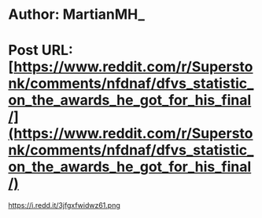 # Author: MartianMH_
# Post URL: [https://www.reddit.com/r/Superstonk/comments/nfdnaf/dfvs_statistic_on_the_awards_he_got_for_his_final/](https://www.reddit.com/r/Superstonk/comments/nfdnaf/dfvs_statistic_on_the_awards_he_got_for_his_final/)


https://i.redd.it/3jfgxfwidwz61.png